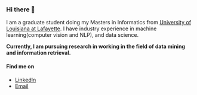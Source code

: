 ### Hi there 👋
I am a graduate student doing my Masters in Informatics from [University of Louisiana at Lafayette](https://louisiana.edu/). I have industry experience in machine learning(computer vision and NLP), and data science. 

<b> Currently, I am pursuing research in working in the field of data mining and information retrieval. </b>

<!-- I am a Computer Engineer working as a Data Scientist at [Docsumo](https://docsumo.com/about). I have completed my undergraduate from [IOE, Pulchowk Campus, Nepal](http://doece.pcampus.edu.np/). -->

<!-- Currently, I am working on building an information extraction system from structured and unstructured documents, in the domain of computer vision, NLP and Machine Learning. -->

<!-- ![Github stats](https://github-readme-stats.vercel.app/api?username=pinksi) -->

<!-- [![Top Langs](https://github-readme-stats.vercel.app/api/top-langs/?username=pinksi)](https://github.com/pinksi/github-readme-stats) -->

#### Find me on
  - [LinkedIn](https://www.linkedin.com/in/pinky-sitikhu-5579b2a0/)
  - [Email](pinky.sitikhu524@gmail.com)

<!--
**pinksi/pinksi** is a ✨ _special_ ✨ repository because its `README.md` (this file) appears on your GitHub profile.

Here are some ideas to get you started:

- 🔭 I’m currently working on ...
- 🌱 I’m currently learning ...
- 👯 I’m looking to collaborate on ...
- 🤔 I’m looking for help with ...
- 💬 Ask me about ...
- 📫 How to reach me: ...
- 😄 Pronouns: ...
- ⚡ Fun fact: ...
-->
